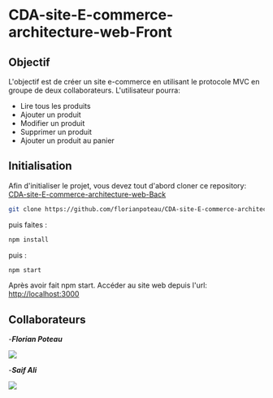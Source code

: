 # CDA-site-E-commerce-architecture-web-Front

## Objectif

L'objectif est de créer un site e-commerce en utilisant le protocole MVC en groupe de deux collaborateurs.
L'utilisateur pourra:

- Lire tous les produits
- Ajouter un produit
- Modifier un produit
- Supprimer un produit
- Ajouter un produit au panier

## Initialisation

Afin d'initialiser le projet, vous devez tout d'abord cloner ce repository: [CDA-site-E-commerce-architecture-web-Back](https://github.com/florianpoteau/CDA-site-E-commerce-architecture-web-Back)

```bash
git clone https://github.com/florianpoteau/CDA-site-E-commerce-architecture-web-Back.git
```

puis faites :

```bash
npm install
```

puis :

```bash
npm start
```

Après avoir fait npm start. Accéder au site web depuis l'url: [http://localhost:3000](http://localhost:3000)

## Collaborateurs

-**_Florian Poteau_**

<a href="https://github.com/florianpoteau"><img src="https://img.shields.io/badge/GitHub-100000?style=for-the-badge&logo=github&logoColor=white"></img></a>

-**_Saif Ali_**

<a href="https://github.com/Saif-ALI96"><img src="https://img.shields.io/badge/GitHub-100000?style=for-the-badge&logo=github&logoColor=white"></img></a>
